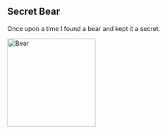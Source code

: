 ## Secret Bear

Once upon a time I found a bear and kept it a secret.

<img src="http://images.clipartpanda.com/baby-teddy-bear-clipart-KTjRLgbTq.svg" alt="Bear" width="200" />
